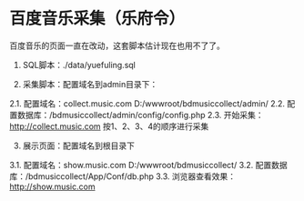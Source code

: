 # 百度音乐采集（乐府令）
百度音乐的页面一直在改动，这套脚本估计现在也用不了了。

1. SQL脚本：./data/yuefuling.sql


2. 采集脚本：配置域名到admin目录下：

  2.1. 配置域名：collect.music.com  D:/wwwroot/bdmusiccollect/admin/
  2.2. 配置数据库：/bdmusiccollect/admin/config/config.php
  2.3. 开始采集： http://collect.music.com 按1、2、3、4的顺序进行采集


3. 展示页面：配置域名到根目录下

  3.1. 配置域名：show.music.com  D:/wwwroot/bdmusiccollect/
  3.2. 配置数据库：/bdmusiccollect/App/Conf/db.php
  3.3. 浏览器查看效果：http://show.music.com
